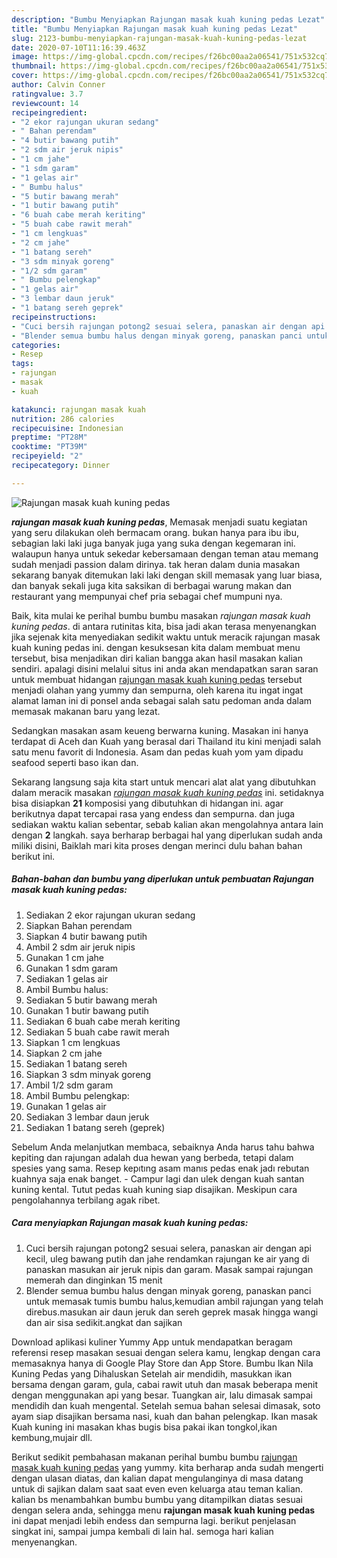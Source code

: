 ```yaml
---
description: "Bumbu Menyiapkan Rajungan masak kuah kuning pedas Lezat"
title: "Bumbu Menyiapkan Rajungan masak kuah kuning pedas Lezat"
slug: 2123-bumbu-menyiapkan-rajungan-masak-kuah-kuning-pedas-lezat
date: 2020-07-10T11:16:39.463Z
image: https://img-global.cpcdn.com/recipes/f26bc00aa2a06541/751x532cq70/rajungan-masak-kuah-kuning-pedas-foto-resep-utama.jpg
thumbnail: https://img-global.cpcdn.com/recipes/f26bc00aa2a06541/751x532cq70/rajungan-masak-kuah-kuning-pedas-foto-resep-utama.jpg
cover: https://img-global.cpcdn.com/recipes/f26bc00aa2a06541/751x532cq70/rajungan-masak-kuah-kuning-pedas-foto-resep-utama.jpg
author: Calvin Conner
ratingvalue: 3.7
reviewcount: 14
recipeingredient:
- "2 ekor rajungan ukuran sedang"
- " Bahan perendam"
- "4 butir bawang putih"
- "2 sdm air jeruk nipis"
- "1 cm jahe"
- "1 sdm garam"
- "1 gelas air"
- " Bumbu halus"
- "5 butir bawang merah"
- "1 butir bawang putih"
- "6 buah cabe merah keriting"
- "5 buah cabe rawit merah"
- "1 cm lengkuas"
- "2 cm jahe"
- "1 batang sereh"
- "3 sdm minyak goreng"
- "1/2 sdm garam"
- " Bumbu pelengkap"
- "1 gelas air"
- "3 lembar daun jeruk"
- "1 batang sereh geprek"
recipeinstructions:
- "Cuci bersih rajungan potong2 sesuai selera, panaskan air dengan api kecil, uleg bawang putih dan jahe rendamkan rajungan ke air yang di panaskan masukan air jeruk nipis dan garam. Masak sampai rajungan memerah dan dinginkan 15 menit"
- "Blender semua bumbu halus dengan minyak goreng, panaskan panci untuk memasak tumis bumbu halus,kemudian ambil rajungan yang telah direbus.masukan air daun jeruk dan sereh geprek masak hingga wangi dan air sisa sedikit.angkat dan sajikan"
categories:
- Resep
tags:
- rajungan
- masak
- kuah

katakunci: rajungan masak kuah 
nutrition: 286 calories
recipecuisine: Indonesian
preptime: "PT28M"
cooktime: "PT39M"
recipeyield: "2"
recipecategory: Dinner

---
```



![Rajungan masak kuah kuning pedas](https://img-global.cpcdn.com/recipes/f26bc00aa2a06541/751x532cq70/rajungan-masak-kuah-kuning-pedas-foto-resep-utama.jpg)

<b><i>rajungan masak kuah kuning pedas</i></b>, Memasak menjadi suatu kegiatan yang seru dilakukan oleh bermacam orang. bukan hanya para ibu ibu, sebagian laki laki juga banyak juga yang suka dengan kegemaran ini. walaupun hanya untuk sekedar kebersamaan dengan teman atau memang sudah menjadi passion dalam dirinya. tak heran dalam dunia masakan sekarang banyak ditemukan laki laki dengan skill memasak yang luar biasa, dan banyak sekali juga kita saksikan di berbagai warung makan dan restaurant yang mempunyai chef pria sebagai chef mumpuni nya.

Baik, kita mulai ke perihal bumbu bumbu masakan <i>rajungan masak kuah kuning pedas</i>. di antara rutinitas kita, bisa jadi akan terasa menyenangkan jika sejenak kita menyediakan sedikit waktu untuk meracik rajungan masak kuah kuning pedas ini. dengan kesuksesan kita dalam membuat menu tersebut, bisa menjadikan diri kalian bangga akan hasil masakan kalian sendiri. apalagi disini melalui situs ini anda akan mendapatkan saran saran untuk membuat hidangan <u>rajungan masak kuah kuning pedas</u> tersebut menjadi olahan yang yummy dan sempurna, oleh karena itu ingat ingat alamat laman ini di ponsel anda sebagai salah satu pedoman anda dalam memasak makanan baru yang lezat.

Sedangkan masakan asam keueng berwarna kuning. Masakan ini hanya terdapat di Aceh dan Kuah yang berasal dari Thailand itu kini menjadi salah satu menu favorit di Indonesia. Asam dan pedas kuah yom yam dipadu seafood seperti baso ikan dan.


Sekarang langsung saja kita start untuk mencari alat alat yang dibutuhkan dalam meracik masakan <u><i>rajungan masak kuah kuning pedas</i></u> ini. setidaknya bisa disiapkan <b>21</b> komposisi yang dibutuhkan di hidangan ini. agar berikutnya dapat tercapai rasa yang endess dan sempurna. dan juga sediakan waktu kalian sebentar, sebab kalian akan mengolahnya antara lain dengan <b>2</b> langkah. saya berharap berbagai hal yang diperlukan sudah anda miliki disini, Baiklah mari kita proses dengan merinci dulu bahan bahan berikut ini.

<!--inarticleads1-->

##### Bahan-bahan dan bumbu yang diperlukan untuk pembuatan Rajungan masak kuah kuning pedas:

1. Sediakan 2 ekor rajungan ukuran sedang
1. Siapkan  Bahan perendam
1. Siapkan 4 butir bawang putih
1. Ambil 2 sdm air jeruk nipis
1. Gunakan 1 cm jahe
1. Gunakan 1 sdm garam
1. Sediakan 1 gelas air
1. Ambil  Bumbu halus:
1. Sediakan 5 butir bawang merah
1. Gunakan 1 butir bawang putih
1. Sediakan 6 buah cabe merah keriting
1. Sediakan 5 buah cabe rawit merah
1. Siapkan 1 cm lengkuas
1. Siapkan 2 cm jahe
1. Sediakan 1 batang sereh
1. Siapkan 3 sdm minyak goreng
1. Ambil 1/2 sdm garam
1. Ambil  Bumbu pelengkap:
1. Gunakan 1 gelas air
1. Sediakan 3 lembar daun jeruk
1. Sediakan 1 batang sereh (geprek)


Sebelum Anda melanjutkan membaca, sebaiknya Anda harus tahu bahwa kepiting dan rajungan adalah dua hewan yang berbeda, tetapi dalam spesies yang sama. Resep kepıtıng asam manıs pedas enak jadı rebutan kuahnya saja enak banget. - Campur lagi dan ulek dengan kuah santan kuning kental. Tutut pedas kuah kuning siap disajikan. Meskipun cara pengolahannya terbilang agak ribet. 

<!--inarticleads2-->

##### Cara menyiapkan Rajungan masak kuah kuning pedas:

1. Cuci bersih rajungan potong2 sesuai selera, panaskan air dengan api kecil, uleg bawang putih dan jahe rendamkan rajungan ke air yang di panaskan masukan air jeruk nipis dan garam. Masak sampai rajungan memerah dan dinginkan 15 menit
1. Blender semua bumbu halus dengan minyak goreng, panaskan panci untuk memasak tumis bumbu halus,kemudian ambil rajungan yang telah direbus.masukan air daun jeruk dan sereh geprek masak hingga wangi dan air sisa sedikit.angkat dan sajikan


Download aplikasi kuliner Yummy App untuk mendapatkan beragam referensi resep masakan sesuai dengan selera kamu, lengkap dengan cara memasaknya hanya di Google Play Store dan App Store. Bumbu Ikan Nila Kuning Pedas yang Dihaluskan Setelah air mendidih, masukkan ikan bersama dengan garam, gula, cabai rawit utuh dan masak beberapa menit dengan menggunakan api yang besar. Tuangkan air, lalu dimasak sampai mendidih dan kuah mengental. Setelah semua bahan selesai dimasak, soto ayam siap disajikan bersama nasi, kuah dan bahan pelengkap. Ikan masak Kuah kuning ini masakan khas bugis bisa pakai ikan tongkol,ikan kembung,mujair dll. 

Berikut sedikit pembahasan makanan perihal bumbu bumbu <u>rajungan masak kuah kuning pedas</u> yang yummy. kita berharap anda sudah mengerti dengan ulasan diatas, dan kalian dapat mengulanginya di masa datang untuk di sajikan dalam saat saat even even keluarga atau teman kalian. kalian bs menambahkan bumbu bumbu yang ditampilkan diatas sesuai dengan selera anda, sehingga menu <b>rajungan masak kuah kuning pedas</b> ini dapat menjadi lebih endess dan sempurna lagi. berikut penjelasan singkat ini, sampai jumpa kembali di lain hal. semoga hari kalian menyenangkan.
